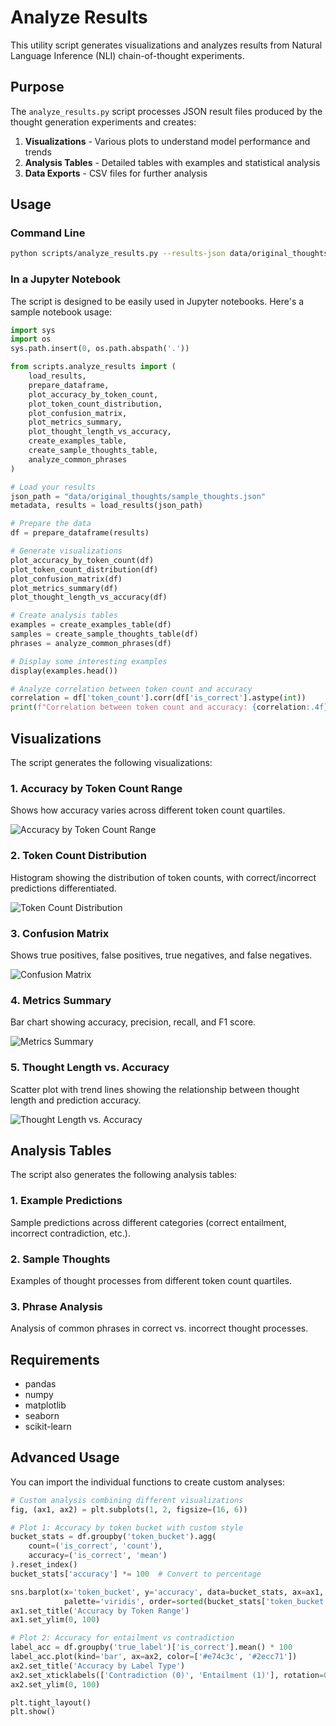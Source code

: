 # Analyze Results

This utility script generates visualizations and analyzes results from Natural Language Inference (NLI) chain-of-thought experiments.

## Purpose

The `analyze_results.py` script processes JSON result files produced by the thought generation experiments and creates:

1. **Visualizations** - Various plots to understand model performance and trends
2. **Analysis Tables** - Detailed tables with examples and statistical analysis
3. **Data Exports** - CSV files for further analysis

## Usage

### Command Line

```bash
python scripts/analyze_results.py --results-json data/original_thoughts/sample_thoughts.json --output-dir analysis_output
```

### In a Jupyter Notebook

The script is designed to be easily used in Jupyter notebooks. Here's a sample notebook usage:

```python
import sys
import os
sys.path.insert(0, os.path.abspath('.'))

from scripts.analyze_results import (
    load_results, 
    prepare_dataframe,
    plot_accuracy_by_token_count,
    plot_token_count_distribution,
    plot_confusion_matrix,
    plot_metrics_summary,
    plot_thought_length_vs_accuracy,
    create_examples_table,
    create_sample_thoughts_table,
    analyze_common_phrases
)

# Load your results
json_path = "data/original_thoughts/sample_thoughts.json"
metadata, results = load_results(json_path)

# Prepare the data
df = prepare_dataframe(results)

# Generate visualizations
plot_accuracy_by_token_count(df)
plot_token_count_distribution(df)
plot_confusion_matrix(df)
plot_metrics_summary(df)
plot_thought_length_vs_accuracy(df)

# Create analysis tables
examples = create_examples_table(df)
samples = create_sample_thoughts_table(df)
phrases = analyze_common_phrases(df)

# Display some interesting examples
display(examples.head())

# Analyze correlation between token count and accuracy
correlation = df['token_count'].corr(df['is_correct'].astype(int))
print(f"Correlation between token count and accuracy: {correlation:.4f}")
```

## Visualizations

The script generates the following visualizations:

### 1. Accuracy by Token Count Range

Shows how accuracy varies across different token count quartiles.

![Accuracy by Token Count Range](example_imgs/accuracy_by_token_count.png)

### 2. Token Count Distribution

Histogram showing the distribution of token counts, with correct/incorrect predictions differentiated.

![Token Count Distribution](example_imgs/token_count_distribution.png)

### 3. Confusion Matrix

Shows true positives, false positives, true negatives, and false negatives.

![Confusion Matrix](example_imgs/confusion_matrix.png)

### 4. Metrics Summary

Bar chart showing accuracy, precision, recall, and F1 score.

![Metrics Summary](example_imgs/metrics_summary.png)

### 5. Thought Length vs. Accuracy

Scatter plot with trend lines showing the relationship between thought length and prediction accuracy.

![Thought Length vs. Accuracy](example_imgs/thought_length_vs_accuracy.png)

## Analysis Tables

The script also generates the following analysis tables:

### 1. Example Predictions

Sample predictions across different categories (correct entailment, incorrect contradiction, etc.).

### 2. Sample Thoughts

Examples of thought processes from different token count quartiles.

### 3. Phrase Analysis

Analysis of common phrases in correct vs. incorrect thought processes.

## Requirements

- pandas
- numpy
- matplotlib
- seaborn
- scikit-learn

## Advanced Usage

You can import the individual functions to create custom analyses:

```python
# Custom analysis combining different visualizations
fig, (ax1, ax2) = plt.subplots(1, 2, figsize=(16, 6))

# Plot 1: Accuracy by token bucket with custom style
bucket_stats = df.groupby('token_bucket').agg(
    count=('is_correct', 'count'),
    accuracy=('is_correct', 'mean')
).reset_index()
bucket_stats['accuracy'] *= 100  # Convert to percentage

sns.barplot(x='token_bucket', y='accuracy', data=bucket_stats, ax=ax1, 
            palette='viridis', order=sorted(bucket_stats['token_bucket']))
ax1.set_title('Accuracy by Token Range')
ax1.set_ylim(0, 100)

# Plot 2: Accuracy for entailment vs contradiction
label_acc = df.groupby('true_label')['is_correct'].mean() * 100
label_acc.plot(kind='bar', ax=ax2, color=['#e74c3c', '#2ecc71'])
ax2.set_title('Accuracy by Label Type')
ax2.set_xticklabels(['Contradiction (0)', 'Entailment (1)'], rotation=0)
ax2.set_ylim(0, 100)

plt.tight_layout()
plt.show()
``` 